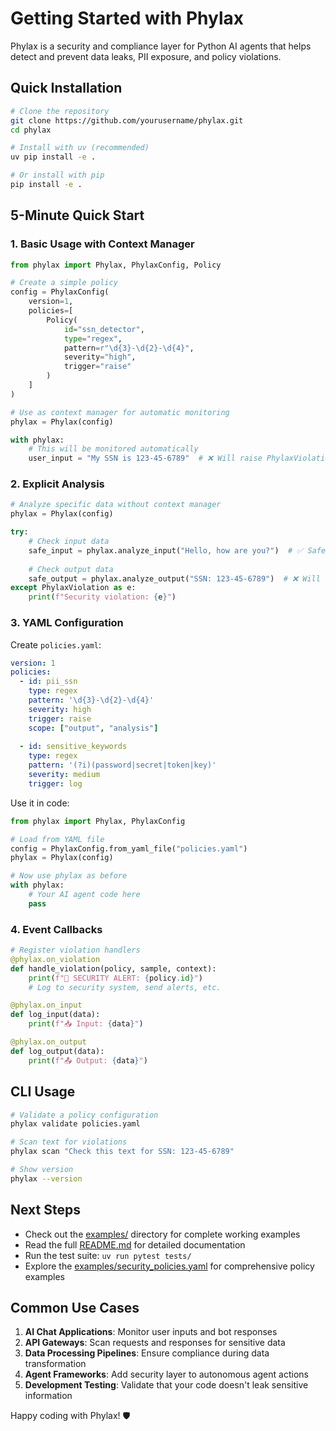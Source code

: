 # Getting Started with Phylax

Phylax is a security and compliance layer for Python AI agents that helps detect and prevent data leaks, PII exposure, and policy violations.

## Quick Installation

```bash
# Clone the repository
git clone https://github.com/yourusername/phylax.git
cd phylax

# Install with uv (recommended)
uv pip install -e .

# Or install with pip
pip install -e .
```

## 5-Minute Quick Start

### 1. Basic Usage with Context Manager

```python
from phylax import Phylax, PhylaxConfig, Policy

# Create a simple policy
config = PhylaxConfig(
    version=1,
    policies=[
        Policy(
            id="ssn_detector",
            type="regex", 
            pattern=r"\d{3}-\d{2}-\d{4}",
            severity="high",
            trigger="raise"
        )
    ]
)

# Use as context manager for automatic monitoring
phylax = Phylax(config)

with phylax:
    # This will be monitored automatically
    user_input = "My SSN is 123-45-6789"  # ❌ Will raise PhylaxViolation
```

### 2. Explicit Analysis

```python
# Analyze specific data without context manager
phylax = Phylax(config)

try:
    # Check input data
    safe_input = phylax.analyze_input("Hello, how are you?")  # ✅ Safe
    
    # Check output data  
    safe_output = phylax.analyze_output("SSN: 123-45-6789")  # ❌ Will raise
except PhylaxViolation as e:
    print(f"Security violation: {e}")
```

### 3. YAML Configuration

Create `policies.yaml`:
```yaml
version: 1
policies:
  - id: pii_ssn
    type: regex
    pattern: '\d{3}-\d{2}-\d{4}'
    severity: high
    trigger: raise
    scope: ["output", "analysis"]
    
  - id: sensitive_keywords
    type: regex
    pattern: '(?i)(password|secret|token|key)'
    severity: medium
    trigger: log
```

Use it in code:
```python
from phylax import Phylax, PhylaxConfig

# Load from YAML file
config = PhylaxConfig.from_yaml_file("policies.yaml")
phylax = Phylax(config)

# Now use phylax as before
with phylax:
    # Your AI agent code here
    pass
```

### 4. Event Callbacks

```python
# Register violation handlers
@phylax.on_violation
def handle_violation(policy, sample, context):
    print(f"🚨 SECURITY ALERT: {policy.id}")
    # Log to security system, send alerts, etc.

@phylax.on_input
def log_input(data):
    print(f"📥 Input: {data}")

@phylax.on_output  
def log_output(data):
    print(f"📤 Output: {data}")
```

## CLI Usage

```bash
# Validate a policy configuration
phylax validate policies.yaml

# Scan text for violations
phylax scan "Check this text for SSN: 123-45-6789"

# Show version
phylax --version
```

## Next Steps

- Check out the [examples/](examples/) directory for complete working examples
- Read the full [README.md](README.md) for detailed documentation
- Run the test suite: `uv run pytest tests/`
- Explore the [examples/security_policies.yaml](examples/security_policies.yaml) for comprehensive policy examples

## Common Use Cases

1. **AI Chat Applications**: Monitor user inputs and bot responses
2. **API Gateways**: Scan requests and responses for sensitive data
3. **Data Processing Pipelines**: Ensure compliance during data transformation
4. **Agent Frameworks**: Add security layer to autonomous agent actions
5. **Development Testing**: Validate that your code doesn't leak sensitive information

Happy coding with Phylax! 🛡️
